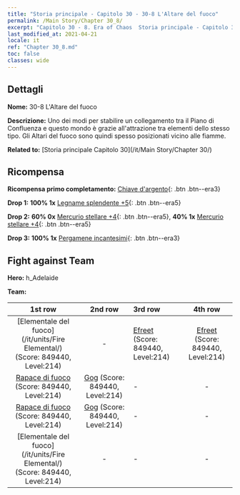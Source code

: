 ```yaml
---
title: "Storia principale - Capitolo 30 - 30-8 L'Altare del fuoco"
permalink: /Main Story/Chapter 30_8/
excerpt: "Capitolo 30 - 8. Era of Chaos  Storia principale - Capitolo 30_8. 30-8 L'Altare del fuoco"
last_modified_at: 2021-04-21
locale: it
ref: "Chapter 30_8.md"
toc: false
classes: wide
---
```


## Dettagli

 **Nome:** 30-8 L'Altare del fuoco

 **Descrizione:** Uno dei modi per stabilire un collegamento tra il Piano di Confluenza e questo mondo è grazie all'attrazione tra elementi dello stesso tipo. Gli Altari del fuoco sono quindi spesso posizionati vicino alle fiamme.

 **Related to:** [Storia principale Capitolo 30](/it/Main Story/Chapter 30/)

## Ricompensa

 **Ricompensa primo completamento:** [Chiave d'argento](/it/Items/con_693/){: .btn .btn--era3}

 **Drop 1:** **100% 1x** [Legname splendente +5](/it/Items/mat_97/){: .btn .btn--era5}

 **Drop 2:** **60% 0x** [Mercurio stellare +4](/it/Items/mat_91/){: .btn .btn--era5}, **40% 1x** [Mercurio stellare +4](/it/Items/mat_91/){: .btn .btn--era5}

 **Drop 3:** **100% 1x** [Pergamene incantesimi](/it/Items/con_694/){: .btn .btn--era3}


## Fight against Team
 **Hero:** h_Adelaide

 **Team:**


  | 1st row | 2nd row | 3rd row | 4th row |
  |:----:|:----:|:----|:----:|
  | [Elementale del fuoco](/it/units/Fire Elemental/) (Score: 849440, Level:214)  | - | [Efreet](/it/units/Efreeti/) (Score: 849440, Level:214)  | [Efreet](/it/units/Efreeti/) (Score: 849440, Level:214)  |
  | [Rapace di fuoco](/it/units/Firebird/) (Score: 849440, Level:214)  | [Gog](/it/units/Gog/) (Score: 849440, Level:214)  | - | - |
  | [Rapace di fuoco](/it/units/Firebird/) (Score: 849440, Level:214)  | [Gog](/it/units/Gog/) (Score: 849440, Level:214)  | - | - |
  | [Elementale del fuoco](/it/units/Fire Elemental/) (Score: 849440, Level:214)  | - | - | - |


